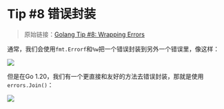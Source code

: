 # Tip #8 错误封装

>  原始链接：[Golang Tip #8: Wrapping Errors](https://twitter.com/func25/status/1729768084100300945)
>

通常，我们会使用`fmt.Errorf`和`%w`把一个错误封装到另外一个错误里，像这样：

![](./images/008/008_01.png)

但是在Go 1.20，我们有一个更直接和友好的方法去错误封装，那就是使用`errors.Join()`：

![](./images/008/008_02.jpg)